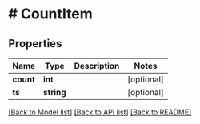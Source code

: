 # # CountItem

## Properties

Name | Type | Description | Notes
------------ | ------------- | ------------- | -------------
**count** | **int** |  | [optional]
**ts** | **string** |  | [optional]

[[Back to Model list]](../../README.md#models) [[Back to API list]](../../README.md#endpoints) [[Back to README]](../../README.md)
